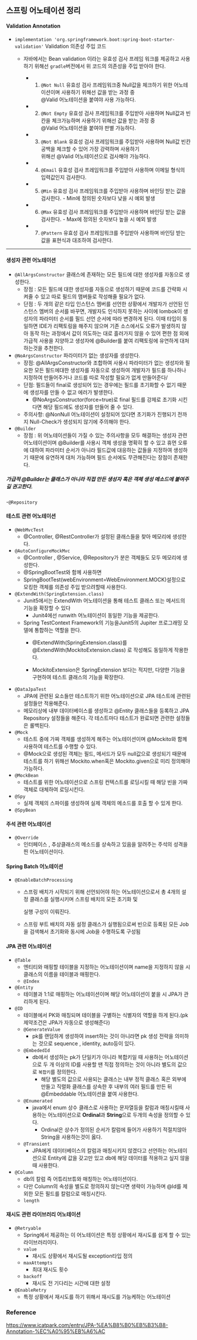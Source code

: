 ## 스프링 어노테이션 정리
#### Validation Annotation
- `implementation 'org.springframework.boot:spring-boot-starter-validation'` Validation 의존성 주입 코드
  - 자바에서는 Bean validation 이라는 유효성 검사 프레임 워크를 제공하고 사용하기 위해선 `gradle`버전에서 위 코드의 의존성을 주입 받아야 한다.

    - 1. `@Not Null` 유효성 검사 프레임워크중 Null값을 체크하기 위한 어노테이션이며 사용하기 위해선 값을 받는 과정 중 <br>@Valid 어노테이션을 붙여야 사용 가능하다. 
    - 2. `@Not Empty` 유효성 검사 프레임워크를 주입받아 사용하며 Null값과 빈칸을 체크가능하며 사용하기 위해선 값을 받는 과정 중 <br>@Valid 어노테이션을 붙여야 판별 가능하다.
    - 3. `@Not Blank` 유효성 검사 프레임워크를 주입받아 사용하며 Null값 빈칸 공백을 체크할 수 있어 가장 강력하며 사용하기 <br>위해선 @Valid 어노테이션으로 검사해야 가능하다.
    - 4. `@Email` 유효성 검사 프레임워크를 주입받아 사용하며 이메일 형식의 입력값인지 검사한다.
    - 5. `@Min` 유효성 검사 프레임워크를 주입받아 사용하며 바인딩 받는 값을 검사한다. - Min에 정의된 숫자보다 낮을 시 예외 발생
    - 6. `@Max` 유효성 검사 프레임워크를 주입받아 사용하며 바인딩 받는 값을 검사한다. - Max에 정의된 숫자보다 높을 시 예외 발생
    - 7. `@Pattern` 유효성 검사 프레임워크를 주입받아 사용하며 바인딩 받는 값을 표현식과 대조하여 검사한다.    


---
#### 생성자 관련 어노테이션
- `@AllArgsConstructor` 클래스에 존재하는 모든 필드에 대한 생성자를 자동으로 생성한다.
  - 장점 : 모든 필드에 대한 생성자를 자동으로 생성하기 때문에 코드를 간략화 시켜줄 수 있고 따로 필드의 맴버들로 작성해줄 필요가 없다.
  - 단점 : 두 개의 같은 타입 인스턴스 멤버를 선언한 상황에서 개발자가 선언된 인스턴스 멤버의 순서를 바꾸면, 개발자도 인식하지 못하는 사이에 
         lombok이 생성자의 파라미터 순서를 필드 선언 순서에 따라 변경하게 된다. 이때 타입이 동일하면 IDE가 리팩토링을 해주지 않으며 
         기존 소스에서도 오류가 발생하지 않아 동작 하는 과정에서 값이 의도하는 대로 흘러가지 않을 수 있어
         편한 점 외에 가급적 사용을 지양하고 생성자에 @Builder를 붙여 리팩토링에 유연하게 대처하는것을 추천한다.
- `@NoArgsConstructor` 파라미터가 없는 생성자를 생성한다.
  - 장점: @AllArgsConstructor와 조합하여 사용시 파라미터가 없는 생성자와 필요한 모든 필드에대한 생성자를 자동으로 생성하여 개발자가 
    필드를 하나하나 지정하여 만들어주거나 코드를 따로 작성할 필요가 없게 만들어준다/
  - 단점: 필드들이 final로 생성되어 있는 경우에는 필드를 초기화할 수 없기 때문에 생성자를 만들 수 없고 에러가 발생한다.
    - @NoArgsConstructor(force=true)로 final 필드를 강제로 초기화 시킨다면 해당 필드에도 생성자를 만들어 줄 수 있다.
  - 주의사항: @NonNull 어노테이션이 설정되어 있다면 초기화가 진행되기 전까지 Null-Check가 생성되지 않기에 주의해야 한다.
- `@Builder`
  - 장점 : 위 어노테이션들이 가질 수 있는 주의사항을 모두 해결하는 생성자 관련 어노테이션이며 @Builder를 사용시 객체 생성을 명확히 할 수
          있고 휴먼 오류에 대하여 파라미터 순서가 아니라 필드값에 대응하는 값들을 지정하여 생성하기 때문에 유연하게 대처 가능하며 
          필드 순서에도 무관해진다는 장점이 존재한다.
 ##### 가급적 @Builder는 클래스가 아니라 직접 만든 생성자 혹은 객체 생성 메소드에 붙여주길 권고한다.
 
-`@Repository`

#### 테스트 관련 어노테이션
- `@WebMvcTest`
  - @Controller, @RestController가 설정된 클래스들을 찾아 메모리에 생성한다. 
- `@AutoConfigureMockMvc`
  - @Controller , @Service, @Repository가 분은 객체들도 모두 메모리에 생성한다.
  - @SpringBootTest와 함께 사용하면 
  - SpringBootTest(webEnvironment=WebEnvironment.MOCK)설정으로 모킹한 객체를 의존성 주입 받으려할때 사용한다. 
- `@ExtendWith(SpringExtension.class)`
  - Junit5에서는 ExtendWith 어노테이션을 통해 테스트 클래스 또는 메서드의 기능을 확장할 수 있다
    - Junit4에선 runwith 어노테이션이 동일한 기능을 제공한다.
  - Spring TestContext Framework의 기능을Junit5의 Jupiter 프로그래밍 모델에 통합하는 역할을 한다.  
    - @ExtendWith(SpringExtension.class)를 @ExtendWith(MockitoExtension.class) 로 작성해도 동일하게 작용한다.

    - MockitoExtension은 SpringExtension 보다는 적지만, 다양한 기능을 구현하여 테스트 클래스의 기능을 확장한다.
- `@DataJpaTest`
  - JPA에 관련된 요소들만 테스트하기 위한 어노테이션으로 JPA 테스트에 관련된 설정들만 적용해준다.
  - 메모리상에 내부 데이터베이스를 생성하고 @Entity 클래스들을 등록하고 JPA Repository 설정들을 해준다. 각 테스트마다 테스트가 완료되면 관련한 설정들은 롤백된다.
- `@Mock`
  - 테스트 중에 가짜 객체를 생성하게 해주는 어노테이션이며 @Mockito와 함께 사용하여 테스트를 수행할 수 있다.
  - @Mock으로 생성된 객체는 필드, 메서드가 모두 null값으로 생성되기 때문에 테스트를 하기 위해선 Mockito.when혹은 Mockito.given으로 미리 정의해야 가능하다.
- `@MockBean`
  - 테스트를 위한 어노테이션으로 스프링 컨텍스트를 로딩시킬 때 해당 빈을 가짜 객체로 대체하여 로딩시킨다. 
- `@Spy`
  - 실제 객체의 스파이를 생성하여 실제 객체의 메소드를 호출 할 수 있게 한다.
- `@SpyBean`
  
#### 주석 관련 어노테이션
- `@Override`
  - 인터페이스 , 추상클래스의 메소드를 상속하고 있음을 알려주는 주석의 성격을 띈 어노테이션이다. 

#### Spring Batch 어노테이션
- `@EnableBatchProcessing`
  - 스프링 배치가 시작되기 위해 선언되어야 하는 어노테이션으로서 총 4개의 설정 클래스를 실행시키며 스프링 배치의 모든 초기화 및

    실행 구성이 이뤄진다.
  - 스프링 부트 배치의 자동 설정 클래스가 실행됨으로써 빈으로 등록된 모든 Job을 검색해서 초기화와 동시에 Job을 수행하도록 구성됨

#### JPA 관련 어노테이션
- `@Table`
  - 엔티티와 매핑할 테이블을 지정하는 어노테이션이며 name을 지정하지 않을 시 클래스의 이름을 테이블과 매핑한다. 
  - `@Index` 
- `@Entity`
  - 테이블과 1:1로 매핑하는 어노테이션이며 해당 어노테이션이 붙을 시 JPA가 관리하게 된다.
- `@ID`
  - 테이블에서 PK와 매칭되며 테이블을 구별하는 식별자의 역할을 하게 된다.(pk 제약조건은 JPA가 자동으로 생성해준다)
  - `@GenerateValue`
    - pk를 랜덤하게 생성하여 insert하는 것이 아니라면 pk 생성 전략을 의미하는 것으로 sequence , identity, auto등이 있다.
  - `@EmbededId`
    - db에서 생성하는 pk가 단일키가 아니라 복합키일 때 사용하는 어노테이션으로 두 개 이상의 ID를 사용할 땐 직접 정의하는 것이 아니라 별도의 값으로 `복합키`를 정의한다.
      - 해당 별도의 값으로 사용되는 클래스는 내부 정적 클래스 혹은 외부에 만들고 직렬화 클래스를 상속한 후 내부의 여러 필드를 만든 뒤 @Embeddable 어노테이션을 붙여 사용한다.
  - `@Enumerated`
    - java에서 enum 상수 클래스로 사용하는 문자열등을 칼럼과 매칭시킬때 사용하는 어노테이션으로 **Ordinal**과 **String**으로 두개의 속성을 정의할 수 있다.
      - Ordinal은 상수가 정의된 순서가 칼럼에 들어가 사용하기 적절치않아 String을 사용하는것이 옳다.
  - `@Transient`
    - JPA에게 데이터베이스의 칼럼과 매칭시키지 않겠다고 선언하는 어노테이션으로 Entity에 값을 갖고만 있고 db에 해당 데이터를 적용하고 싶지 않을때 사용한다.    
- `@Column`
  - db의 칼럼 즉 어튜리브튜와 매칭하는 어노테이션이다.
  - 다만 Column의 속성을 별도로 정의하지 않는다면 생략이 가능하며 @Id를 제외한 모든 필드를 칼럼으로 매칭시킨다.
  - `length`

#### 재시도 관련 라이브러리 어노테이션
- `@Retryable`
  - Spring에서 제공하는 이 어노테이션은 특정 상황에서 재시도를 쉽게 할 수 있는 라이브러리이다.
  - `value`
    - 재시도 상황에서 재시도될 exception타입 정의
  - `maxAttempts`
    - 최대 재시도 횟수
  - `backoff`
    - 재시도 전 기다리는 시간에 대한 설정     
- `@EnableRetry`
  - 특정 상황에서 재시도를 하기 위해서 재시도를 가능케하는 어노테이션
 

### Reference
<https://www.icatpark.com/entry/JPA-%EA%B8%B0%EB%B3%B8-Annotation-%EC%A0%95%EB%A6%AC><br>
